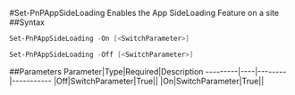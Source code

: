 #Set-PnPAppSideLoading
Enables the App SideLoading Feature on a site
##Syntax
```powershell
Set-PnPAppSideLoading -On [<SwitchParameter>]
```


```powershell
Set-PnPAppSideLoading -Off [<SwitchParameter>]
```


##Parameters
Parameter|Type|Required|Description
---------|----|--------|-----------
|Off|SwitchParameter|True||
|On|SwitchParameter|True||
